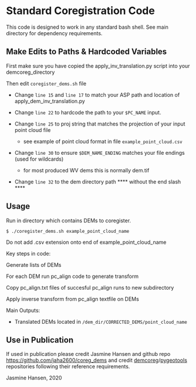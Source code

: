 # Standard Coregistration Code

This code is designed to work in any standard bash shell.
See main directory for dependency requirements.

## Make Edits to Paths & Hardcoded Variables

First make sure you have copied the apply_inv_translation.py script into your demcoreg_directory

Then edit `coregister_dems.sh` file
- Change `line 15` and `line 17` to match your ASP path and location of apply_dem_inv_translation.py

- Change `line 22` to hardcode the path to your `$PC_NAME` input.

- Change `line 25` to proj string that matches the projection of your input point cloud file
  - see example of point cloud format in file `example_point_cloud.csv`

- Change `line 30` to ensure `$DEM_NAME_ENDING` matches your file endings (used for wildcards)
  - for most produced WV dems this is normally dem.tif

- Change `line 32` to the dem directory path **** without the end slash ****

## Usage
Run in directory which contains DEMs to coregister. 

`$ ./coregister_dems.sh example_point_cloud_name`

Do not add .csv extension onto end of example_point_cloud_name

Key steps in code:

Generate lists of DEMs

For each DEM run pc_align code to generate transform

Copy pc_align.txt files of succesful pc_align runs to new subdirectory

Apply inverse transform from pc_align textfile on DEMs

Main Outputs:
- Translated DEMs located in `/dem_dir/CORRECTED_DEMS/point_cloud_name`

## Use in Publication
If used in publication please credit Jasmine Hansen and github repo https://github.com/jaha2600/coreg_dems 
and credit [demcoreg](https://github.com/dshean/demcoreg)/[pygeotools](https://github.com/dshean/pygeotools) repositories following their reference requirements.

Jasmine Hansen, 2020
